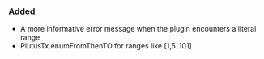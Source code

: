 
### Added

- A more informative error message when the plugin encounters a literal range
- PlutusTx.enumFromThenTO for ranges like [1,5..101]

